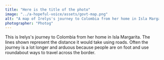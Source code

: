 ```yaml
---
title: "Here is the title of the photo"
image: "../a-hopeful-voice/assets/govt-map.png"
alt: "A map of Irelys's journey to Colombia from her home in Isla Margarita"
photographer: "Photog"
---
```

This is Irelys's journey to Colombia from her home in Isla Margarita. The lines shown represent the distance it would take using roads. Often the journey is a lot longer and arduous because people are on foot and use roundabout ways to travel across the border.